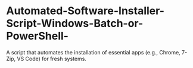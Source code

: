 # Automated-Software-Installer-Script-Windows-Batch-or-PowerShell-
A script that automates the installation of essential apps (e.g., Chrome, 7-Zip, VS Code) for fresh systems.
